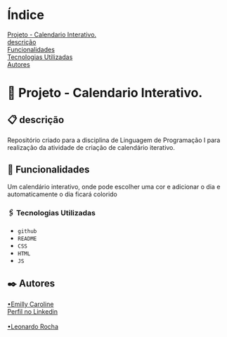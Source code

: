 # Índice

[Projeto - Calendario Interativo.](https://github.com/emillycaaroline/calendario#-projeto---calendario-interativo)  
[descrição](https://github.com/emillycaaroline/calendario#-descri%C3%A7%C3%A3o)  
[Funcionalidades](https://github.com/emillycaaroline/calendario#-funcionalidades)    
[Tecnologias Utilizadas](https://github.com/emillycaaroline/calendario#%EF%B8%8F-tecnologias-utilizadas)     
[Autores](https://github.com/emillycaaroline/calendario#%EF%B8%8F-autores)  

#  🚀 Projeto - Calendario Interativo.


## 📋 descrição

Repositório criado para a disciplina de Linguagem de Programação I para realização da atividade de criação de calendário iterativo.

## 🔧 Funcionalidades

Um calendário interativo, onde pode escolher uma cor e adicionar o dia e automaticamente o dia ficará colorido


### 🖇️ Tecnologias Utilizadas
    
   - `github`  
   - `README`
   - `CSS`
   - `HTML`
   - `JS`


## ✒️ Autores
[•Emilly Caroline](https://github.com/emillycaaroline)  
[Perfil no Linkedin](https://www.linkedin.com/in/emilly-caroline-129936290) <br> <br>
[•Leonardo Rocha](https://github.com/LeonardoRochaMarista)